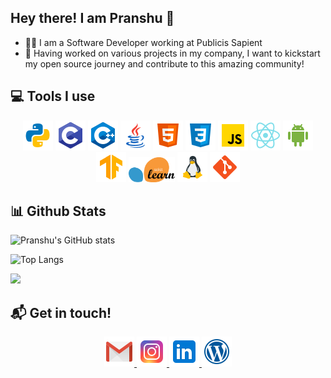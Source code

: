 <!--
**pranshu-kumar/pranshu-kumar** is a ✨ _special_ ✨ repository because its `README.md` (this file) appears on your GitHub profile.

Here are some ideas to get you started:

- 🔭 I’m currently working on ...
- 🌱 I’m currently learning ...
- 👯 I’m looking to collaborate on ...
- 🤔 I’m looking for help with ...
- 💬 Ask me about ...
- 📫 How to reach me: ...
- 😄 Pronouns: ...
- ⚡ Fun fact: ...
-->

 ## Hey there! I am Pranshu 👋

* 👨‍💻 I am a Software Developer working at Publicis Sapient 
* 🌟 Having worked on various projects in my company, I want to kickstart my open source journey and contribute to this amazing community!

## :computer: Tools I use

<p align="center">
<img src="icons/python.png" title="Python">
<img src="icons/c.png" title="C">
<img src="icons/c++.png" title="C++">
<img src="icons/java.png" title="Java">
<img src="icons/html.png" title="HTML5">
<img src="icons/css.png" title="CSS">
<img src="icons/js.png" title="Javascript">
<img src="icons/react-native.png" title="React-Native" height="48px">
<img src="icons/android.png" title="Android Studio" height="48px">
<img src="icons/tensorflow.png" title="Tensorflow">
<img src="icons/scikit.png" height="40px" title="Scikit Learn">
<img src="icons/linux.png" title="Linux">
<img src="icons/git.png" title="Git">
</p>

## :bar_chart: Github Stats
![Pranshu's GitHub stats](https://github-readme-stats.vercel.app/api?username=pranshu-kumar)

![Top Langs](https://github-readme-stats.vercel.app/api/top-langs/?username=pranshu-kumar&layout=compact)

![](https://komarev.com/ghpvc/?username=pranshu-kumar&color=green)

## :mailbox_with_mail: Get in touch!
<p align="center">
<a href="mailto:pranshu.kumar@iitgn.ac.in">
<img src="icons/gmail.png">
</a>
<a href='https://www.instagram.com/pranshu__05'>
<img src="icons/insta.png" height="48px">
</a>
<a href='https://www.linkedin.com/in/pranshu-kumar-gond/'>
<img src="icons/linkedin.png" height="48px">
</a>

<a href='https://madravenwrites.wordpress.com/'>
<img src="icons/wp.png" height="48px">
</a>

</p>


